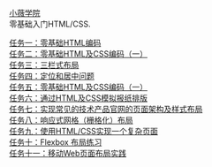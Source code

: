 [小薇学院](http://ife.baidu.com/college/detail/id/9)<br>
零基础入门HTML/CSS.

[任务一：零基础HTML编码](https://poetliu.github.io/IFE/XiaoWei/Task01)<br>
[任务二：零基础HTML及CSS编码（一）](https://poetliu.github.io/IFE/XiaoWei/Task02)<br>
[任务三：三栏式布局](https://poetliu.github.io/IFE/XiaoWei/Task03)<br>
[任务四：定位和居中问题](https://poetliu.github.io/IFE/XiaoWei/Task04)<br>
[任务五：零基础HTML及CSS编码（一）](https://poetliu.github.io/IFE/XiaoWei/Task05)<br>
[任务六：通过HTML及CSS模拟报纸排版](https://poetliu.github.io/IFE/XiaoWei/Task06)<br>
[任务七：实现常见的技术产品官网的页面架构及样式布局](https://poetliu.github.io/IFE/XiaoWei/Task07)<br>
[任务八：响应式网格（栅格化）布局](https://poetliu.github.io/IFE/XiaoWei/Task08)<br>
[任务九：使用HTML/CSS实现一个复杂页面](https://poetliu.github.io/IFE/XiaoWei/Task09)<br>
[任务十：Flexbox 布局练习](https://poetliu.github.io/IFE/XiaoWei/Task10)<br>
[任务十一：移动Web页面布局实践](https://poetliu.github.io/IFE/XiaoWei/Task11)<br>
